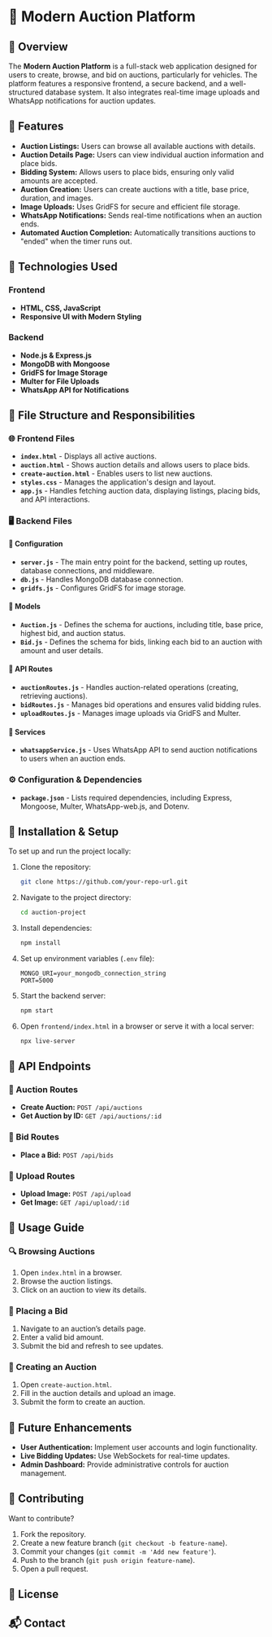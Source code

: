 # 🚗 Modern Auction Platform

## 📌 Overview
The **Modern Auction Platform** is a full-stack web application designed for users to create, browse, and bid on auctions, particularly for vehicles. The platform features a responsive frontend, a secure backend, and a well-structured database system. It also integrates real-time image uploads and WhatsApp notifications for auction updates.

## 🎯 Features
- **Auction Listings:** Users can browse all available auctions with details.
- **Auction Details Page:** Users can view individual auction information and place bids.
- **Bidding System:** Allows users to place bids, ensuring only valid amounts are accepted.
- **Auction Creation:** Users can create auctions with a title, base price, duration, and images.
- **Image Uploads:** Uses GridFS for secure and efficient file storage.
- **WhatsApp Notifications:** Sends real-time notifications when an auction ends.
- **Automated Auction Completion:** Automatically transitions auctions to "ended" when the timer runs out.

## 🔧 Technologies Used
### Frontend
- **HTML, CSS, JavaScript**
- **Responsive UI with Modern Styling**

### Backend
- **Node.js & Express.js**
- **MongoDB with Mongoose**
- **GridFS for Image Storage**
- **Multer for File Uploads**
- **WhatsApp API for Notifications**

## 📂 File Structure and Responsibilities
### 🌐 Frontend Files
- **`index.html`** - Displays all active auctions.
- **`auction.html`** - Shows auction details and allows users to place bids.
- **`create-auction.html`** - Enables users to list new auctions.
- **`styles.css`** - Manages the application's design and layout.
- **`app.js`** - Handles fetching auction data, displaying listings, placing bids, and API interactions.

### 🖥 Backend Files
#### 📌 Configuration
- **`server.js`** - The main entry point for the backend, setting up routes, database connections, and middleware.
- **`db.js`** - Handles MongoDB database connection.
- **`gridfs.js`** - Configures GridFS for image storage.

#### 📌 Models
- **`Auction.js`** - Defines the schema for auctions, including title, base price, highest bid, and auction status.
- **`Bid.js`** - Defines the schema for bids, linking each bid to an auction with amount and user details.

#### 📌 API Routes
- **`auctionRoutes.js`** - Handles auction-related operations (creating, retrieving auctions).
- **`bidRoutes.js`** - Manages bid operations and ensures valid bidding rules.
- **`uploadRoutes.js`** - Manages image uploads via GridFS and Multer.

#### 📌 Services
- **`whatsappService.js`** - Uses WhatsApp API to send auction notifications to users when an auction ends.

### ⚙ Configuration & Dependencies
- **`package.json`** - Lists required dependencies, including Express, Mongoose, Multer, WhatsApp-web.js, and Dotenv.

## 🚀 Installation & Setup
To set up and run the project locally:

1. Clone the repository:
   ```sh
   git clone https://github.com/your-repo-url.git
   ```
2. Navigate to the project directory:
   ```sh
   cd auction-project
   ```
3. Install dependencies:
   ```sh
   npm install
   ```
4. Set up environment variables (`.env` file):
   ```env
   MONGO_URI=your_mongodb_connection_string
   PORT=5000
   ```
5. Start the backend server:
   ```sh
   npm start
   ```
6. Open `frontend/index.html` in a browser or serve it with a local server:
   ```sh
   npx live-server
   ```

## 📡 API Endpoints
### 🔹 Auction Routes
- **Create Auction:** `POST /api/auctions`
- **Get Auction by ID:** `GET /api/auctions/:id`

### 🔹 Bid Routes
- **Place a Bid:** `POST /api/bids`

### 🔹 Upload Routes
- **Upload Image:** `POST /api/upload`
- **Get Image:** `GET /api/upload/:id`

## 📖 Usage Guide
### 🔍 Browsing Auctions
1. Open `index.html` in a browser.
2. Browse the auction listings.
3. Click on an auction to view its details.

### 🎯 Placing a Bid
1. Navigate to an auction’s details page.
2. Enter a valid bid amount.
3. Submit the bid and refresh to see updates.

### 📝 Creating an Auction
1. Open `create-auction.html`.
2. Fill in the auction details and upload an image.
3. Submit the form to create an auction.

## 🚀 Future Enhancements
- **User Authentication:** Implement user accounts and login functionality.
- **Live Bidding Updates:** Use WebSockets for real-time updates.
- **Admin Dashboard:** Provide administrative controls for auction management.

## 🤝 Contributing
Want to contribute?
1. Fork the repository.
2. Create a new feature branch (`git checkout -b feature-name`).
3. Commit your changes (`git commit -m 'Add new feature'`).
4. Push to the branch (`git push origin feature-name`).
5. Open a pull request.

## 📜 License


## 📬 Contact
